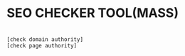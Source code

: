 <h1>SEO CHECKER TOOL(MASS)</h1><br>
<code>[check domain authority]</code><br>
<code>[check page authority]</code>

